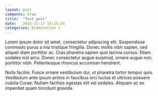 ```yaml
---
layout: post
comments: true
title:  "Test post"
date:   2015-11-17 14:15:24
categories: Examination 1
---
```




Lorem ipsum dolor sit amet, consectetur adipiscing elit.
 Suspendisse commodo purus a nisi tristique fringilla.
 Donec mollis nibh sapien, sed aliquet diam porttitor ac.
 Cras pharetra sapien quis lacinia cursus. Etiam sodales nisl arcu.
 Donec consectetur augue euismod, ornare augue non, porttitor nibh.
 Pellentesque rhoncus accumsan hendrerit.

 Nulla facilisi.
 Fusce ornare vestibulum dui, ut pharetra tortor tempor quis.
 Vestibulum ante ipsum primis in faucibus orci luctus et ultrices
 posuere cubilia Curae; Nullam facilisis egestas elit vel sodales.
 Aliquam ac ex imperdiet quam tincidunt gravida.
